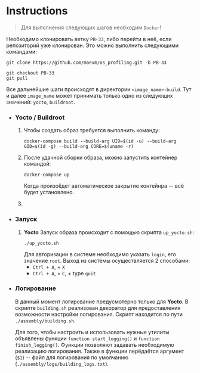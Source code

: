 # **Instructions**

> Для выполнения следующих шагов необходим `Docker`!

Необходимо клонировать ветку `PB-33`, либо перейти в неё, если репозиторий уже клонирован. Это можно выполнить следующими командами:
```
git clone https://github.com/moevm/os_profiling.git -b PB-33
```
```
git checkout PB-33
git pull 
```
Все дальнейшие шаги происходят в директории `<image_name>-build`.
Тут и далее `image_name` может принимать только одно из следующих значений: `yocto`, `buildroot`.

- ### **Yocto** / **Buildroot**
    1. Чтобы создать образ требуется выполнить команду:
        ```
        docker-compose build --build-arg UID=$(id -u) --build-arg GID=$(id -g) --build-arg CORE=$(uname -r)
        ```
    
    2.  После удачной сборки образа, можно запустить контейнер командой:
        ```
        docker-compose up
        ```
        Когда произоёдет автоматическое закрытие контейнра -- всё будет установлено. 
    
    3.  
       
- ### **Запуск**
    1. **Yocto**
        Запуск образа происходит с помощью скрипта `up_yocto.sh`:
        ```
        ./up_yocto.sh
        ```
        Для авторизации в системе необходимо указать `login`, его значение `root`.
        Выход из системы осуществляется 2 способами:
        - `Ctrl + A`, + `X`
        - `Ctrl + A`, + `C`, + type `quit`
        
- ### **Логирование**
    В данный момент логирование предусмотерно только для **Yocto**.
    В скрипте `building.sh` реализован декоратор для предоставления возможности настройки логирования. Скрипт находится по пути `./assembly/building.sh`.
    
    Для того, чтобы настроить и использовать нужные утилиты объявлены функции `function start_logging()` и `function finish_logging()`. Функции позволяют задавать необходимую реализацию логирования. Также в функции перёдаётся аргумент (`$1`) -- файл для логирования по умолчанию (`./assembly/logs/building_logs.txt`).
    
    
    
    
    
    
    
    
    
    
    
    
    
    
    
